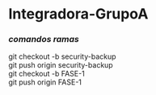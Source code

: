 # Integradora-GrupoA

### ***comandos ramas***

git checkout -b security-backup  
git push origin security-backup  
git checkout -b FASE-1 <br>
git push origin FASE-1 <br>
